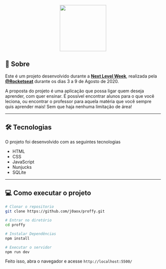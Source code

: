 <p align="center">
    <img src="https://ik.imagekit.io/capitao/Proffy/nlw2_6d7PvlHZ5.svg" width="150" >
</p>

## 📖 Sobre 

Este é um projeto desenvolvido durante a **[Next Level Week](https://nextlevelweek.com/)**, realizada pela **[@Rocketseat](https://github.com/Rocketseat)** durante os dias 3 a 9 de Agosto de 2020.

A proposta do projeto é uma aplicação que possa ligar quem deseja aprender, com quer ensinar. É possível encontrar alunos para o que você leciona, ou encontrar o professor para aquela matéria que você sempre quis aprender mais! Sem que haja nenhuma limitação de área!

---

## 🛠 Tecnologias
O projeto foi desenvolvido com as seguintes tecnologias
- HTML
- CSS
- JavaScript
- Nunjucks
- SQLite

---

## 💻 Como executar o projeto
```bash
# Clonar o repositorio
git clone https://github.com/j0aox/proffy.git

# Entrar no diretório 
cd proffy

# Instalar Dependências
npm install

# Executar o servidor
npm run dev
```
Feito isso, abra o navegador e acesse `http://localhost:5500/`
